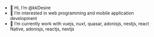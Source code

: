 - 👋 Hi, I’m @kkDesire
- 👀 I’m interested in web programming and mobile application development
- 🌱 I’m currently work with vuejs, nuxt, quasar, adonisjs, nestjs, react Native, adonisjs, reactjs, nextjs

<!---
kkDesire/kkDesire is a ✨ special ✨ repository because its `README.md` (this file) appears on your GitHub profile.
You can click the Preview link to take a look at your changes.
--->

